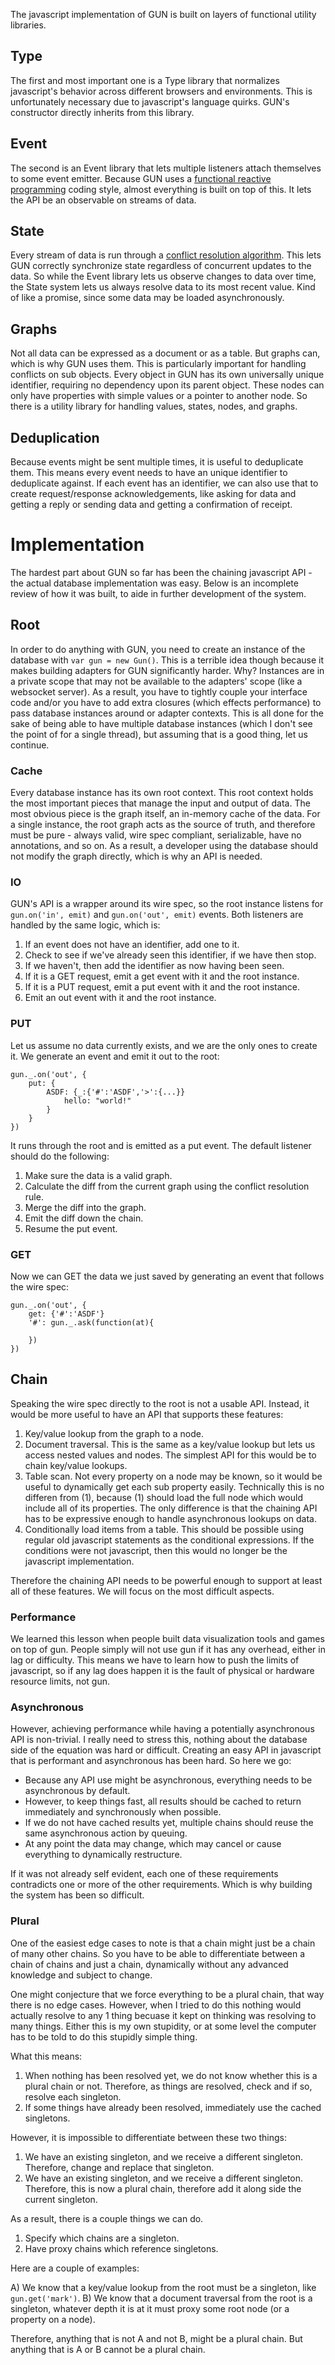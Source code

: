The javascript implementation of GUN is built on layers of functional utility libraries.

## Type

The first and most important one is a Type library that normalizes javascript's behavior across different browsers and environments. This is unfortunately necessary due to javascript's language quirks. GUN's constructor directly inherits from this library.

## Event

The second is an Event library that lets multiple listeners attach themselves to some event emitter. Because GUN uses a [functional reactive programming](./Functional-Reactive-Programming) coding style, almost everything is built on top of this. It lets the API be an observable on streams of data.

## State

Every stream of data is run through a [conflict resolution algorithm](Conflict-Resolution-with-Guns). This lets GUN correctly synchronize state regardless of concurrent updates to the data. So while the Event library lets us observe changes to data over time, the State system lets us always resolve data to its most recent value. Kind of like a promise, since some data may be loaded asynchronously.

## Graphs

Not all data can be expressed as a document or as a table. But graphs can, which is why GUN uses them. This is particularly important for handling conflicts on sub objects. Every object in GUN has its own universally unique identifier, requiring no dependency upon its parent object. These nodes can only have properties with simple values or a pointer to another node. So there is a utility library for handling values, states, nodes, and graphs.

## Deduplication

Because events might be sent multiple times, it is useful to deduplicate them. This means every event needs to have an unique identifier to deduplicate against. If each event has an identifier, we can also use that to create request/response acknowledgements, like asking for data and getting a reply or sending data and getting a confirmation of receipt.

# Implementation

The hardest part about GUN so far has been the chaining javascript API - the actual database implementation was easy. Below is an incomplete review of how it was built, to aide in further development of the system.

## Root

In order to do anything with GUN, you need to create an instance of the database with `var gun = new Gun()`. This is a terrible idea though because it makes building adapters for GUN significantly harder. Why? Instances are in a private scope that may not be available to the adapters' scope (like a websocket server). As a result, you have to tightly couple your interface code and/or you have to add extra closures (which effects performance) to pass database instances around or adapter contexts. This is all done for the sake of being able to have multiple database instances (which I don't see the point of for a single thread), but assuming that is a good thing, let us continue.

### Cache

Every database instance has its own root context. This root context holds the most important pieces that manage the input and output of data. The most obvious piece is the graph itself, an in-memory cache of the data. For a single instance, the root graph acts as the source of truth, and therefore must be pure - always valid, wire spec compliant, serializable, have no annotations, and so on. As a result, a developer using the database should not modify the graph directly, which is why an API is needed.

### IO

GUN's API is a wrapper around its wire spec, so the root instance listens for `gun.on('in', emit)` and `gun.on('out', emit)` events. Both listeners are handled by the same logic, which is:

1. If an event does not have an identifier, add one to it.
2. Check to see if we've already seen this identifier, if we have then stop.
3. If we haven't, then add the identifier as now having been seen.
4. If it is a GET request, emit a get event with it and the root instance.
5. If it is a PUT request, emit a put event with it and the root instance.
6. Emit an out event with it and the root instance.

### PUT

Let us assume no data currently exists, and we are the only ones to create it. We generate an event and emit it out to the root:

```
gun._.on('out', {
	put: {
		ASDF: {_:{'#':'ASDF','>':{...}}
			hello: "world!"
		}
	}
})
```

It runs through the root and is emitted as a put event. The default listener should do the following:

1. Make sure the data is a valid graph.
2. Calculate the diff from the current graph using the conflict resolution rule.
3. Merge the diff into the graph.
4. Emit the diff down the chain.
5. Resume the put event.

### GET

Now we can GET the data we just saved by generating an event that follows the wire spec:

```
gun._.on('out', {
	get: {'#':'ASDF'}
	'#': gun._.ask(function(at){

	})
})
```

## Chain

Speaking the wire spec directly to the root is not a usable API. Instead, it would be more useful to have an API that supports these features:

1. Key/value lookup from the graph to a node.
2. Document traversal. This is the same as a key/value lookup but lets us access nested values and nodes. The simplest API for this would be to chain key/value lookups.
3. Table scan. Not every property on a node may be known, so it would be useful to dynamically get each sub property easily. Technically this is no differen from (1), because (1) should load the full node which would include all of its properties. The only difference is that the chaining API has to be expressive enough to handle asynchronous lookups on data.
4. Conditionally load items from a table. This should be possible using regular old javascript statements as the conditional expressions. If the conditions were not javascript, then this would no longer be the javascript implementation.

Therefore the chaining API needs to be powerful enough to support at least all of these features. We will focus on the most difficult aspects.

### Performance

We learned this lesson when people built data visualization tools and games on top of gun. People simply will not use gun if it has any overhead, either in lag or difficulty. This means we have to learn how to push the limits of javascript, so if any lag does happen it is the fault of physical or hardware resource limits, not gun.

### Asynchronous

However, achieving performance while having a potentially asynchronous API is non-trivial. I really need to stress this, nothing about the database side of the equation was hard or difficult. Creating an easy API in javascript that is performant and asynchronous has been hard. So here we go:

 - Because any API use might be asynchronous, everything needs to be asynchronous by default.
 - However, to keep things fast, all results should be cached to return immediately and synchronously when possible.
 - If we do not have cached results yet, multiple chains should reuse the same asynchronous action by queuing.
 - At any point the data may change, which may cancel or cause everything to dynamically restructure.

If it was not already self evident, each one of these requirements contradicts one or more of the other requirements. Which is why building the system has been so difficult.

### Plural

One of the easiest edge cases to note is that a chain might just be a chain of many other chains. So you have to be able to differentiate between a chain of chains and just a chain, dynamically without any advanced knowledge and subject to change.

One might conjecture that we force everything to be a plural chain, that way there is no edge cases. However, when I tried to do this nothing would actually resolve to any 1 thing becuase it kept on thinking was resolving to many things. Either this is my own stupidity, or at some level the computer has to be told to do this stupidly simple thing.

What this means:

1. When nothing has been resolved yet, we do not know whether this is a plural chain or not. Therefore, as things are resolved, check and if so, resolve each singleton.
2. If some things have already been resolved, immediately use the cached singletons.

However, it is impossible to differentiate between these two things:

1. We have an existing singleton, and we receive a different singleton. Therefore, change and replace that singleton.
2. We have an existing singleton, and we receive a different singleton. Therefore, this is now a plural chain, therefore add it along side the current singleton.

As a result, there is a couple things we can do.

1. Specify which chains are a singleton.
2. Have proxy chains which reference singletons.

Here are a couple of examples:

A) We know that a key/value lookup from the root must be a singleton, like `gun.get('mark')`.
B) We know that a document traversal from the root is a singleton, whatever depth it is at it must proxy some root node (or a property on a node).

Therefore, anything that is not A and not B, might be a plural chain. But anything that is A or B cannot be a plural chain.
